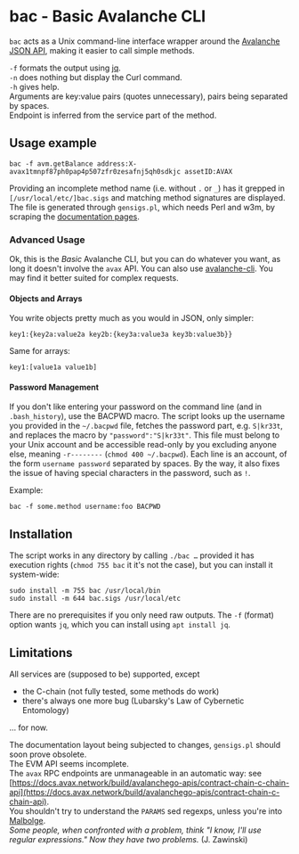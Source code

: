 # bac - Basic Avalanche CLI

`bac` acts as a Unix command-line interface wrapper around the 
[Avalanche JSON API](https://docs.avax.network/build/avalanchego-apis), 
making it easier to call simple methods.

`-f` formats the output using [jq](https://stedolan.github.io/jq/).
<br>
`-n` does nothing but display the Curl command.
<br>
`-h` gives help.
<br>
Arguments are key:value pairs (quotes unnecessary), pairs being separated by spaces.
<br>
Endpoint is inferred from the service part of the method.

## Usage example

    bac -f avm.getBalance address:X-avax1tmnpf87ph0pap4p507zfr0zesafnj5qh0sdkjc assetID:AVAX

Providing an incomplete method name (i.e. without `.` or `_`) has it grepped
in `[/usr/local/etc/]bac.sigs` and matching method signatures are displayed. The
file is generated through `gensigs.pl`, which needs Perl and w3m, by scraping the
[documentation pages](https://docs.avax.network/build/apis). 

### Advanced Usage

Ok, this is the _Basic_ Avalanche CLI, but you can do whatever you
want, as long it doesn't involve the `avax` API. You can also use
[avalanche-cli](https://www.npmjs.com/package/avalanche-cli).
You may find it better suited for complex requests.

#### Objects and Arrays

You write objects pretty much as you would in JSON, only simpler:

    key1:{key2a:value2a key2b:{key3a:value3a key3b:value3b}}

Same for arrays:

    key1:[value1a value1b]

#### Password Management

If you don't like entering your password on the command line (and in
`.bash_history`), use the BACPWD macro. The script looks up the username you
provided in the `~/.bacpwd` file, fetches the password part, e.g. `S|kr33t`,
and replaces the macro by `"password":"S|kr33t"`. This file must belong to your
Unix account and be accessible read-only by you excluding anyone else, meaning
`-r--------` (`chmod 400 ~/.bacpwd`). Each line is an account, of the form
`username password` separated by spaces. By the way, it also fixes the issue of
having special characters in the password, such as `!`.

Example:

    bac -f some.method username:foo BACPWD

## Installation

The script works in any directory by calling `./bac …` provided it has execution rights
(`chmod 755 bac` it it's not the case), but you can install it system-wide:

    sudo install -m 755 bac /usr/local/bin
    sudo install -m 644 bac.sigs /usr/local/etc

There are no prerequisites if you only need raw outputs. The `-f` (format)
option wants `jq`, which you can install using `apt install jq`.

## Limitations

All services are (supposed to be) supported, except

- the C-chain (not fully tested, some methods do work)
- there's always one more bug (Lubarsky's Law of Cybernetic Entomology)

… for now. 

The documentation layout being subjected to changes, `gensigs.pl` should soon prove obsolete. 
<br>
The EVM API seems incomplete. 
<br>
The `avax` RPC endpoints are unmanageable in an automatic way: see 
[https://docs.avax.network/build/avalanchego-apis/contract-chain-c-chain-api](https://docs.avax.network/build/avalanchego-apis/contract-chain-c-chain-api).
<br>
You shouldn't try to understand the `PARAMS` sed regexps, unless you're into
[Malbolge](https://en.wikipedia.org/wiki/Malbolge).
<br> 
_Some people, when confronted with a problem, think "I know, I'll use regular
expressions." Now they have two problems._ (J. Zawinski)

